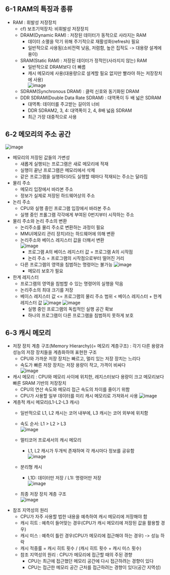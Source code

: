 ## 6-1 RAM의 특징과 종류
* RAM
  : 휘발성 저장장치
  - cf) 보조기억장치: 비휘발성 저장장치
  - DRAM(Dynamic RAM)
    : 저장된 데이터가 동적으로 사라지는 RAM
    + 데이터 소멸을 막기 위해 주기적으로 재활성화(refresh) 필요
    + 일반적으로 사용됨(소비전력 낮음, 저렴함, 높은 집적도 -> 대용량 설계에 용이)
  - SRAM(Static RAM)
    : 저장된 데이터가 정적인(사라지지 않는) RAM
    + 일반적으로 DRAM보다 더 빠름
    + 캐시 메모리에 사용(대용량으로 설계할 필요 없지만 빨라야 하는 저장장치에 사용)  
      ![image](https://github.com/a0lim-java/cs/assets/104348646/43eeda67-4296-4592-a7ea-d9f76e6ad1f8)  
  - SDRAM(Synchronous DRAM)
    : 클럭 신호와 동기화된 DRAM
  - DDR SDRAM(Double Data Rate SDRAM)
    : 대역폭이 두 배 넓은 SDRAM
    + 대역폭: 데이터를 주고받는 길이의 너비
    + DDR SDRAM2, 3, 4: 대역폭이 2, 4, 8배 넓음 SDRAM
    + 최근 가장 대중적으로 사용

## 6-2 메모리의 주소 공간  
![image](https://github.com/a0lim-java/cs/assets/104348646/04714de7-e78e-4167-8c32-321f114f1c97)  
* 메모리의 저장된 값들의 가변성
  - 새롭게 실행되는 프로그램은 새로 메모리에 적재
  - 실행이 끝난 프로그램은 메모리에서 삭제
  - 같은 프로그램을 실행하더라도 실행할 때마다 적재되는 주소는 달라짐
* 물리 주소
  - 메모리 입장에서 바라본 주소
  - 정보가 실제로 저장된 하드웨어상의 주소
* 논리 주소
  - CPU와 실행 중인 프로그램 입장에서 바라본 주소
  - 실행 중인 프롤그램 각각에게 부여된 0번지부터 시작하는 주소
* 물리 주소와 논리 주소의 변환
  - 논리주소를 물리 주소로 변환하는 과정이 필요
  - MMU(메모리 관리 장치)라는 하드웨어에 의해 변환   
  - 논리주소와 베이스 레지스터 값을 더해서 변환  
    ![image](https://github.com/a0lim-java/cs/assets/104348646/6802fd3d-96a7-4f03-924f-3a415dea08e3)
    + 프로그램 A의 베이스 레지스터 값 = 프로그램 A의 시작점
    + 논리 주소 = 프로그램의 시작점으로부터 떨어진 거리
  - 다른 프로그램의 영역을 침범하는 명령어는 불가능
    ![image](https://github.com/a0lim-java/cs/assets/104348646/601cabee-c7aa-4b5b-a463-bfd5199d878a)
    + 메모리 보호가 필요
* 한계 레지스터
  - 프로그램의 영역을 침범할 수 있는 명령어의 실행을 막음
  - 논리주소의 최대 크기를 저장
  - 베이스 레지스터 값 <= 프로그램의 물리 주소 범위 < 베이스 레지스터 + 한계 레지스터 값
    ![image](https://github.com/a0lim-java/cs/assets/104348646/1574d84b-11f5-47e9-8d24-dff0ddfd1111)
    ![image](https://github.com/a0lim-java/cs/assets/104348646/6b4f5eec-058b-47a2-a80f-18aa08275f38)
    + 실행 중인 프로그램의 독립적인 실행 공간 확보
    + 하나의 프로그램이 다른 프로그램을 침범하지 못하게 보호

## 6-3 캐시 메모리
* 저장 장치 계층 구조(Memory Hierarchy)(= 메모리 계층구조)
  : 각기 다른 용량과 성능의 저장 장치들을 계층화하여 표현한 구조
  - CPU와 가까운 저장 장치는 빠르고, 멀리 있는 저장 장치는 느리다
  - 속도가 빠른 저장 장치는 저장 용량이 작고, 가격이 비싸다  
  ![image](https://github.com/a0lim-java/cs/assets/104348646/09b76dec-3d15-4ca1-a688-e6b902078144)  
* 캐시 메모리
  : CPU와 메모리 사이에 위치한, 레지스터보다 용량이 크고 메모리보다 빠른 SRAM 기반의 저장장치
  - CPU의 연산 속도와 메모리 접근 속도의 차이를 줄이기 위함
  - CPU가 사용할 일부 데이터를 미리 캐시 메모리로 가져와서 사용
    ![image](https://github.com/a0lim-java/cs/assets/104348646/b7f4d953-8cdb-46f3-bb69-b74e8570ec98)  
* 계층적 캐시 메모리(L1-L2-L3 캐시)
  - 일반적으로 L1, L2 캐시는 코어 내부에, L3 캐시는 코어 외부에 위치함
  - 속도 순서: L1 > L2 > L3  
  ![image](https://github.com/a0lim-java/cs/assets/104348646/b759431f-35df-40a3-b01e-780b1195044a)
  - 멀티코어 프로세서의 캐시 메모리
    + L1, L2 캐시가 두개씩 존재하며 각 캐시마다 정보를 공유함  
    ![image](https://github.com/a0lim-java/cs/assets/104348646/09ee03ae-b8fb-4592-888a-5588ad24491f)  
    
  - 분리형 캐시
    + L1D: 데이터만 저장 / L1I: 명령어만 저장  
    ![image](https://github.com/a0lim-java/cs/assets/104348646/ea2c372a-ccec-43a2-be76-6055d30b8fe4)
  - 최종 저장 장치 계층 구조  
    ![image](https://github.com/a0lim-java/cs/assets/104348646/25415335-d520-4c7d-91ca-816416815f09)  
* 참조 지역성의 원리
  - CPU가 자주 사용할 법한 내용을 예측하여 캐시 메모리에 저장해야 함
  - 캐시 히트
    : 예측이 들어맞는 경우(CPU가 캐시 메모리에 저장된 값을 활용할 경우)
  - 캐시 미스
    : 예측이 틀린 경우(CPU가 메모리에 접근해야 하는 경우) -> 성능 하락
  - 캐시 적중률 = 캐시 히트 횟수 / (캐시 히트 횟수 + 캐시 미스 횟수)
  - 참조 지역성의 원리
    : CPU가 메모리에 접근할 때의 주된 경향
    + CPU는 최근에 접근했던 메모리 공간에 다시 접근하려는 경향이 있다
    + CPU는 접근한 메모리 공간 근처를 접근하려는 경향이 있다(공간 지역성)
